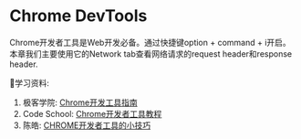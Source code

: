 # Chrome DevTools
Chrome开发者工具是Web开发必备。通过快捷键option + command + i开启。本章我们主要使用它的Network tab查看网络请求的request header和response header.

学习资料:

1. 极客学院: [Chrome开发工具指南](http://wiki.jikexueyuan.com/project/chrome-devtools/overview.html)
2. Code School: [Chrome开发者工具教程](http://discover-devtools.codeschool.com/)
3. 陈皓: [CHROME开发者工具的小技巧](http://coolshell.cn/articles/17634.html)
